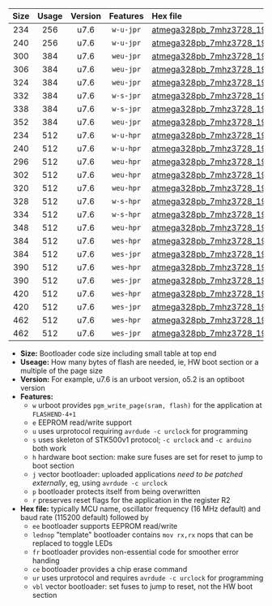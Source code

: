 |Size|Usage|Version|Features|Hex file|
|:-:|:-:|:-:|:-:|:--|
|234|256|u7.6|`w-u-jpr`|[atmega328pb_7mhz3728_19200bps_ur_vbl.hex](https://raw.githubusercontent.com/stefanrueger/urboot/main/atmega328pb_7mhz3728_19200bps_ur_vbl.hex)|
|240|256|u7.6|`w-u-jpr`|[atmega328pb_7mhz3728_19200bps_lednop_ur_vbl.hex](https://raw.githubusercontent.com/stefanrueger/urboot/main/atmega328pb_7mhz3728_19200bps_lednop_ur_vbl.hex)|
|300|384|u7.6|`weu-jpr`|[atmega328pb_7mhz3728_19200bps_ee_ur_vbl.hex](https://raw.githubusercontent.com/stefanrueger/urboot/main/atmega328pb_7mhz3728_19200bps_ee_ur_vbl.hex)|
|306|384|u7.6|`weu-jpr`|[atmega328pb_7mhz3728_19200bps_ee_lednop_ur_vbl.hex](https://raw.githubusercontent.com/stefanrueger/urboot/main/atmega328pb_7mhz3728_19200bps_ee_lednop_ur_vbl.hex)|
|324|384|u7.6|`weu-jpr`|[atmega328pb_7mhz3728_19200bps_ee_lednop_fr_ur_vbl.hex](https://raw.githubusercontent.com/stefanrueger/urboot/main/atmega328pb_7mhz3728_19200bps_ee_lednop_fr_ur_vbl.hex)|
|332|384|u7.6|`w-s-jpr`|[atmega328pb_7mhz3728_19200bps_vbl.hex](https://raw.githubusercontent.com/stefanrueger/urboot/main/atmega328pb_7mhz3728_19200bps_vbl.hex)|
|338|384|u7.6|`w-s-jpr`|[atmega328pb_7mhz3728_19200bps_lednop_vbl.hex](https://raw.githubusercontent.com/stefanrueger/urboot/main/atmega328pb_7mhz3728_19200bps_lednop_vbl.hex)|
|352|384|u7.6|`weu-jpr`|[atmega328pb_7mhz3728_19200bps_ee_lednop_fr_ce_ur_vbl.hex](https://raw.githubusercontent.com/stefanrueger/urboot/main/atmega328pb_7mhz3728_19200bps_ee_lednop_fr_ce_ur_vbl.hex)|
|234|512|u7.6|`w-u-hpr`|[atmega328pb_7mhz3728_19200bps_ur.hex](https://raw.githubusercontent.com/stefanrueger/urboot/main/atmega328pb_7mhz3728_19200bps_ur.hex)|
|240|512|u7.6|`w-u-hpr`|[atmega328pb_7mhz3728_19200bps_lednop_ur.hex](https://raw.githubusercontent.com/stefanrueger/urboot/main/atmega328pb_7mhz3728_19200bps_lednop_ur.hex)|
|296|512|u7.6|`weu-hpr`|[atmega328pb_7mhz3728_19200bps_ee_ur.hex](https://raw.githubusercontent.com/stefanrueger/urboot/main/atmega328pb_7mhz3728_19200bps_ee_ur.hex)|
|302|512|u7.6|`weu-hpr`|[atmega328pb_7mhz3728_19200bps_ee_lednop_ur.hex](https://raw.githubusercontent.com/stefanrueger/urboot/main/atmega328pb_7mhz3728_19200bps_ee_lednop_ur.hex)|
|320|512|u7.6|`weu-hpr`|[atmega328pb_7mhz3728_19200bps_ee_lednop_fr_ur.hex](https://raw.githubusercontent.com/stefanrueger/urboot/main/atmega328pb_7mhz3728_19200bps_ee_lednop_fr_ur.hex)|
|328|512|u7.6|`w-s-hpr`|[atmega328pb_7mhz3728_19200bps.hex](https://raw.githubusercontent.com/stefanrueger/urboot/main/atmega328pb_7mhz3728_19200bps.hex)|
|334|512|u7.6|`w-s-hpr`|[atmega328pb_7mhz3728_19200bps_lednop.hex](https://raw.githubusercontent.com/stefanrueger/urboot/main/atmega328pb_7mhz3728_19200bps_lednop.hex)|
|348|512|u7.6|`weu-hpr`|[atmega328pb_7mhz3728_19200bps_ee_lednop_fr_ce_ur.hex](https://raw.githubusercontent.com/stefanrueger/urboot/main/atmega328pb_7mhz3728_19200bps_ee_lednop_fr_ce_ur.hex)|
|384|512|u7.6|`wes-hpr`|[atmega328pb_7mhz3728_19200bps_ee.hex](https://raw.githubusercontent.com/stefanrueger/urboot/main/atmega328pb_7mhz3728_19200bps_ee.hex)|
|384|512|u7.6|`wes-jpr`|[atmega328pb_7mhz3728_19200bps_ee_vbl.hex](https://raw.githubusercontent.com/stefanrueger/urboot/main/atmega328pb_7mhz3728_19200bps_ee_vbl.hex)|
|390|512|u7.6|`wes-hpr`|[atmega328pb_7mhz3728_19200bps_ee_lednop.hex](https://raw.githubusercontent.com/stefanrueger/urboot/main/atmega328pb_7mhz3728_19200bps_ee_lednop.hex)|
|390|512|u7.6|`wes-jpr`|[atmega328pb_7mhz3728_19200bps_ee_lednop_vbl.hex](https://raw.githubusercontent.com/stefanrueger/urboot/main/atmega328pb_7mhz3728_19200bps_ee_lednop_vbl.hex)|
|420|512|u7.6|`wes-hpr`|[atmega328pb_7mhz3728_19200bps_ee_lednop_fr.hex](https://raw.githubusercontent.com/stefanrueger/urboot/main/atmega328pb_7mhz3728_19200bps_ee_lednop_fr.hex)|
|420|512|u7.6|`wes-jpr`|[atmega328pb_7mhz3728_19200bps_ee_lednop_fr_vbl.hex](https://raw.githubusercontent.com/stefanrueger/urboot/main/atmega328pb_7mhz3728_19200bps_ee_lednop_fr_vbl.hex)|
|462|512|u7.6|`wes-hpr`|[atmega328pb_7mhz3728_19200bps_ee_lednop_fr_ce.hex](https://raw.githubusercontent.com/stefanrueger/urboot/main/atmega328pb_7mhz3728_19200bps_ee_lednop_fr_ce.hex)|
|462|512|u7.6|`wes-jpr`|[atmega328pb_7mhz3728_19200bps_ee_lednop_fr_ce_vbl.hex](https://raw.githubusercontent.com/stefanrueger/urboot/main/atmega328pb_7mhz3728_19200bps_ee_lednop_fr_ce_vbl.hex)|

- **Size:** Bootloader code size including small table at top end
- **Useage:** How many bytes of flash are needed, ie, HW boot section or a multiple of the page size
- **Version:** For example, u7.6 is an urboot version, o5.2 is an optiboot version
- **Features:**
  + `w` urboot provides `pgm_write_page(sram, flash)` for the application at `FLASHEND-4+1`
  + `e` EEPROM read/write support
  + `u` uses urprotocol requiring `avrdude -c urclock` for programming
  + `s` uses skeleton of STK500v1 protocol; `-c urclock` and `-c arduino` both work
  + `h` hardware boot section: make sure fuses are set for reset to jump to boot section
  + `j` vector bootloader: uploaded applications *need to be patched externally*, eg, using `avrdude -c urclock`
  + `p` bootloader protects itself from being overwritten
  + `r` preserves reset flags for the application in the register R2
- **Hex file:** typically MCU name, oscillator frequency (16 MHz default) and baud rate (115200 default) followed by
  + `ee` bootloader supports EEPROM read/write
  + `lednop` "template" bootloader contains `mov rx,rx` nops that can be replaced to toggle LEDs
  + `fr` bootloader provides non-essential code for smoother error handing
  + `ce` bootloader provides a chip erase command
  + `ur` uses urprotocol and requires `avrdude -c urclock` for programming
  + `vbl` vector bootloader: set fuses to jump to reset, not the HW boot section
